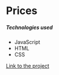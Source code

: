 # Prices

##### Technologies used
- JavaScript
- HTML
- CSS

[Link to the project](https://mestr3z.github.io/prices/)